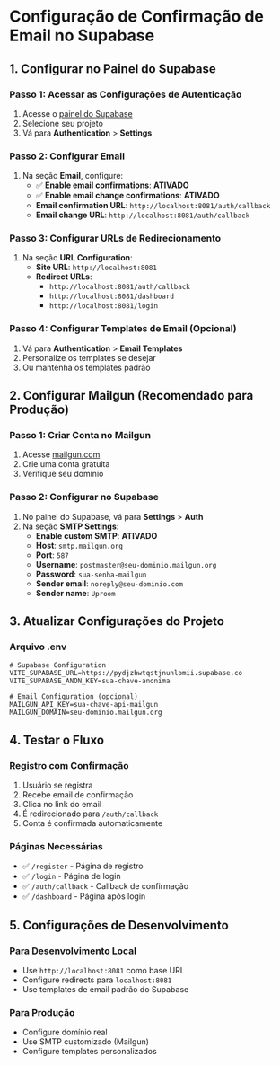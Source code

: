 # Configuração de Confirmação de Email no Supabase

## 1. Configurar no Painel do Supabase

### Passo 1: Acessar as Configurações de Autenticação
1. Acesse o [painel do Supabase](https://supabase.com/dashboard)
2. Selecione seu projeto
3. Vá para **Authentication** > **Settings**

### Passo 2: Configurar Email
1. Na seção **Email**, configure:
   - ✅ **Enable email confirmations**: **ATIVADO**
   - ✅ **Enable email change confirmations**: **ATIVADO**
   - **Email confirmation URL**: `http://localhost:8081/auth/callback`
   - **Email change URL**: `http://localhost:8081/auth/callback`

### Passo 3: Configurar URLs de Redirecionamento
1. Na seção **URL Configuration**:
   - **Site URL**: `http://localhost:8081`
   - **Redirect URLs**: 
     - `http://localhost:8081/auth/callback`
     - `http://localhost:8081/dashboard`
     - `http://localhost:8081/login`

### Passo 4: Configurar Templates de Email (Opcional)
1. Vá para **Authentication** > **Email Templates**
2. Personalize os templates se desejar
3. Ou mantenha os templates padrão

## 2. Configurar Mailgun (Recomendado para Produção)

### Passo 1: Criar Conta no Mailgun
1. Acesse [mailgun.com](https://www.mailgun.com/)
2. Crie uma conta gratuita
3. Verifique seu domínio

### Passo 2: Configurar no Supabase
1. No painel do Supabase, vá para **Settings** > **Auth**
2. Na seção **SMTP Settings**:
   - **Enable custom SMTP**: **ATIVADO**
   - **Host**: `smtp.mailgun.org`
   - **Port**: `587`
   - **Username**: `postmaster@seu-dominio.mailgun.org`
   - **Password**: `sua-senha-mailgun`
   - **Sender email**: `noreply@seu-dominio.com`
   - **Sender name**: `Uproom`

## 3. Atualizar Configurações do Projeto

### Arquivo .env
```env
# Supabase Configuration
VITE_SUPABASE_URL=https://pydjzhwtqstjnunlomii.supabase.co
VITE_SUPABASE_ANON_KEY=sua-chave-anonima

# Email Configuration (opcional)
MAILGUN_API_KEY=sua-chave-api-mailgun
MAILGUN_DOMAIN=seu-dominio.mailgun.org
```

## 4. Testar o Fluxo

### Registro com Confirmação
1. Usuário se registra
2. Recebe email de confirmação
3. Clica no link do email
4. É redirecionado para `/auth/callback`
5. Conta é confirmada automaticamente

### Páginas Necessárias
- ✅ `/register` - Página de registro
- ✅ `/login` - Página de login  
- ✅ `/auth/callback` - Callback de confirmação
- ✅ `/dashboard` - Página após login

## 5. Configurações de Desenvolvimento

### Para Desenvolvimento Local
- Use `http://localhost:8081` como base URL
- Configure redirects para `localhost:8081`
- Use templates de email padrão do Supabase

### Para Produção
- Configure domínio real
- Use SMTP customizado (Mailgun)
- Configure templates personalizados
